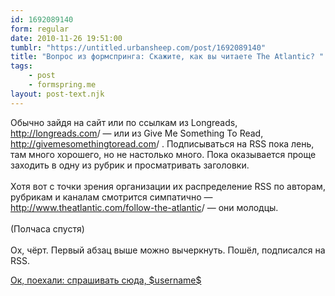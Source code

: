 ```yaml
---
id: 1692089140
form: regular
date: 2010-11-26 19:51:00
tumblr: "https://untitled.urbansheep.com/post/1692089140"
title: "Вопрос из формспринга: Скажите, как вы читаете The Atlantic? "
tags:
    - post
    - formspring.me
layout: post-text.njk
---
```


<p class="formspringmeAnswer">Обычно зайдя на сайт или по ссылкам из Longreads, <a href="http://longreads.com" target="_blank" rel="nofollow" class="nofollow">http://longreads.com</a>/ — или из Give Me Something To Read, <a href="http://givemesomethingtoread.com" target="_blank" rel="nofollow" class="nofollow">http://givemesomethingtoread.com</a>/ . Подписываться на RSS пока лень, там много хорошего, но не настолько много. Пока оказывается проще заходить в одну из рубрик и просматривать заголовки.<br/><br/>
Хотя вот с точки зрения организации их распределение RSS по авторам, рубрикам и каналам смотрится симпатично — <a href="http://www.theatlantic.com/follow-the-atlantic" target="_blank" rel="nofollow" class="nofollow">http://www.theatlantic.com/follow-the-atlantic</a>/ — они молодцы.<br/><br/>
(Полчаса спустя)<br/><br/>
Ох, чёрт. Первый абзац выше можно вычеркнуть. Пошёл, подписался на RSS.</p>

<p class="formspringmeFooter">
    <a href="http://formspring.me/urbansheep?utm_medium=social&amp;utm_source=tumblr&amp;utm_campaign=shareanswer">Ок, поехали: спрашивать сюда, $username$</a>
</p>

